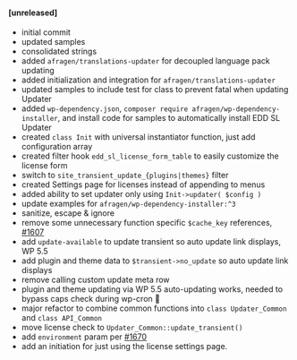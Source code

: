 #### [unreleased]
* initial commit
* updated samples
* consolidated strings
* added `afragen/translations-updater` for decoupled language pack updating
* added initialization and integration for `afragen/translations-updater`
* updated samples to include test for class to prevent fatal when updating Updater
* added `wp-dependency.json`, `composer require afragen/wp-dependency-installer`, and install code for samples to automatically install EDD SL Updater
* created `class Init` with universal instantiator function, just add configuration array
* created filter hook `edd_sl_license_form_table` to easily customize the license form
* switch to `site_transient_update_{plugins|themes}` filter
* created Settings page for licenses instead of appending to menus
* added ability to set updater only using `Init->updater( $config )`
* update examples for `afragen/wp-dependency-installer:^3`
* sanitize, escape & ignore
* remove some unnecessary function specific `$cache_key` references, [#1607](https://github.com/easydigitaldownloads/EDD-Software-Licensing/issues/1607)
* add `update-available` to update transient so auto update link displays, WP 5.5
* add plugin and theme data to `$transient->no_update` so auto update link displays
* remove calling custom update meta row
* plugin and theme updating via WP 5.5 auto-updating works, needed to bypass caps check during wp-cron 🤔
* major refactor to combine common functions into `class Updater_Common` and `class API_Common`
* move license check to `Updater_Common::update_transient()`
* add `environment` param per [#1670](https://github.com/easydigitaldownloads/EDD-Software-Licensing/pull/1670/)
* add an initiation for just using the license settings page.
